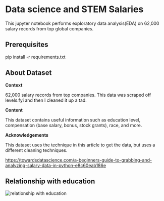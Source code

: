 # Data science and STEM Salaries

This jupyter notebook performs exploratory data analysis(EDA) on 62,000 salary records from top global companies. 


## Prerequisites

pip install -r requirements.txt


## About Dataset

**Context**

62,000 salary records from top companies. This data was scraped off levels.fyi and then I cleaned it up a tad.

**Content**

This dataset contains useful information such as education level, compensation (base salary, bonus, stock grants), race, and more.

**Acknowledgements**

This dataset uses the technique in this article to get the data, but uses a different cleaning techniques.

https://towardsdatascience.com/a-beginners-guide-to-grabbing-and-analyzing-salary-data-in-python-e8c60eab186e


## Relationship with education

![relationship with education](https://www.kaggleusercontent.com/kf/79240669/eyJhbGciOiJkaXIiLCJlbmMiOiJBMTI4Q0JDLUhTMjU2In0..gUNVjO_YDJsBGFNtBCENLQ.qEWnl0gkqukpCAO6MnYlELpQJssjxFwreFn5eTYcZwTtX_YU7jjpueJiKkTYIBumSt1p-jG5WAOvBygG-fG6OqaD01n2FYM1Gh1J5cVE388TfdivOmO17il8nyIMqaLVTGw3nc47kr_3_rbLf1kaN2Ksb0gA_qTATIk7gzaUo5e9aq2i_JlfOQyvFjfCqHS44Ml97xQq2anhPxqYkQRkhLHvBMcXCkG3UktR_0l4vwPZARM984K2WcYg5MBUksy4BSSHNQV0jzjMlkqMw74oZXfyfVazlzoHaKb4em6yMAUQ0Zkffo5mOq98VNZRu44sb-AtXZmNPCUtgAII4sJ0NY3PNIG4NwG0h5FHfACedpST5vwNB2GU52hyfWgu90MdvfELgcDZPnHUcQf8QL6FZzMn4SxTnJj1BVJpOr0R3XoKR98721stc4A9Z-KN2OH886xLOpsedOhrXGCPZZFf6Hucac4053nB_lQKPbJocRZYhQXbgHPclIvJj2s9mXHi87C5AU7t_HXV5eFcdZleSWqunEDwzP7kbwlpIYLZGo-kzOSv-0SHq5uGv1GtlGT6KeG1d2WHBLqNwOgnHn7_5wB9pLldE27h4ZcTaNiTNAG00WkzEJxeTZ6MlWqLkQSjR_XbVQg5igmiJuvoChCtx5xj-BV-3FjqZpJsnJDsRqh-g8JISkDek5EYwnz3U19V.DzZ1NoDwWDbbO8Ny6M_Zhg/__results___files/__results___35_0.png)
